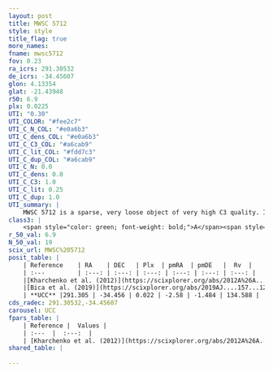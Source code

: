 ```yaml
---
layout: post
title: MWSC 5712
style: style
title_flag: true
more_names: 
fname: mwsc5712
fov: 0.23
ra_icrs: 291.30532
de_icrs: -34.45607
glon: 4.13354
glat: -21.43948
r50: 6.9
plx: 0.0225
UTI: "0.30"
UTI_COLOR: "#fee2c7"
UTI_C_N_COL: "#e0a6b3"
UTI_C_dens_COL: "#e0a6b3"
UTI_C_C3_COL: "#a6cab9"
UTI_C_lit_COL: "#fdd7c3"
UTI_C_dup_COL: "#a6cab9"
UTI_C_N: 0.0
UTI_C_dens: 0.0
UTI_C_C3: 1.0
UTI_C_lit: 0.25
UTI_C_dup: 1.0
UTI_summary: |
    MWSC 5712 is a sparse, very loose object of very high C3 quality. It is poorly studied in the literature, with no articles listed in the last 6 years.<br><br><span style="color: #99180f; font-weight: bold;">Warning: </span>contains less than 25 stars with <i>P>0.5</i> estimated.
class3: |
    <span style="color: green; font-weight: bold;">A</span><span style="color: green; font-weight: bold;">A</span>
r_50_val: 6.9
N_50_val: 19
scix_url: MWSC%205712
posit_table: |
    | Reference    | RA    | DEC   | Plx  | pmRA  | pmDE   |  Rv  |
    | :---         | :---: | :---: | :---: | :---: | :---: | :---: |
    |[Kharchenko et al. (2012)](https://scixplorer.org/abs/2012A%26A...543A.156K) | 291.33 | -34.475 | -- | -1.99 | -1.12 | -- |
    |[Bica et al. (2019)](https://scixplorer.org/abs/2019AJ....157...12B) | 291.317 | -34.475 | -- | -- | -- | -- |
    | **UCC** |291.305 | -34.456 | 0.022 | -2.58 | -1.484 | 134.588 | 
cds_radec: 291.30532,-34.45607
carousel: UCC
fpars_table: |
    | Reference |  Values |
    | :---  |  :---:  |
    | [Kharchenko et al. (2012)](https://scixplorer.org/abs/2012A%26A...543A.156K) | `e_bv=0.333, distance=1654, log_age=8.745` |
shared_table: |
    
---
```

